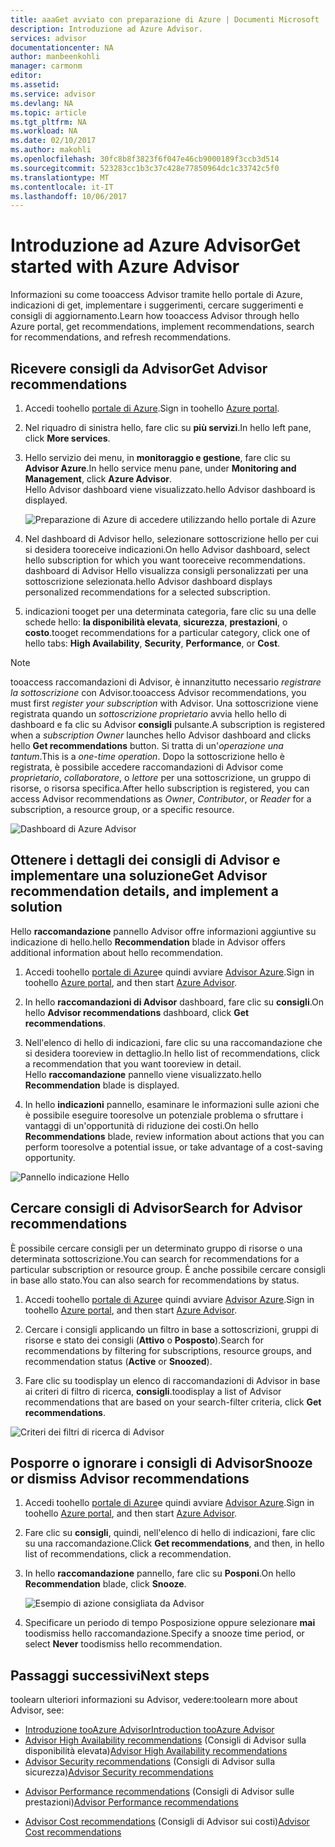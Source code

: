 ```yaml
---
title: aaaGet avviato con preparazione di Azure | Documenti Microsoft
description: Introduzione ad Azure Advisor.
services: advisor
documentationcenter: NA
author: manbeenkohli
manager: carmonm
editor: 
ms.assetid: 
ms.service: advisor
ms.devlang: NA
ms.topic: article
ms.tgt_pltfrm: NA
ms.workload: NA
ms.date: 02/10/2017
ms.author: makohli
ms.openlocfilehash: 30fc8b8f3823f6f047e46cb9000189f3ccb3d514
ms.sourcegitcommit: 523283cc1b3c37c428e77850964dc1c33742c5f0
ms.translationtype: MT
ms.contentlocale: it-IT
ms.lasthandoff: 10/06/2017
---
```

# <a name="get-started-with-azure-advisor"></a><span data-ttu-id="4f4c0-103">Introduzione ad Azure Advisor</span><span class="sxs-lookup"><span data-stu-id="4f4c0-103">Get started with Azure Advisor</span></span>

<span data-ttu-id="4f4c0-104">Informazioni su come tooaccess Advisor tramite hello portale di Azure, indicazioni di get, implementare i suggerimenti, cercare suggerimenti e consigli di aggiornamento.</span><span class="sxs-lookup"><span data-stu-id="4f4c0-104">Learn how tooaccess Advisor through hello Azure portal, get recommendations, implement recommendations, search for recommendations, and refresh recommendations.</span></span>

## <a name="get-advisor-recommendations"></a><span data-ttu-id="4f4c0-105">Ricevere consigli da Advisor</span><span class="sxs-lookup"><span data-stu-id="4f4c0-105">Get Advisor recommendations</span></span>

1. <span data-ttu-id="4f4c0-106">Accedi toohello [portale di Azure](https://portal.azure.com).</span><span class="sxs-lookup"><span data-stu-id="4f4c0-106">Sign in toohello [Azure portal](https://portal.azure.com).</span></span>

2. <span data-ttu-id="4f4c0-107">Nel riquadro di sinistra hello, fare clic su **più servizi**.</span><span class="sxs-lookup"><span data-stu-id="4f4c0-107">In hello left pane, click **More services**.</span></span>

3. <span data-ttu-id="4f4c0-108">Hello servizio dei menu, in **monitoraggio e gestione**, fare clic su **Advisor Azure**.</span><span class="sxs-lookup"><span data-stu-id="4f4c0-108">In hello service menu pane, under **Monitoring and Management**, click **Azure Advisor**.</span></span>  
 <span data-ttu-id="4f4c0-109">Hello Advisor dashboard viene visualizzato.</span><span class="sxs-lookup"><span data-stu-id="4f4c0-109">hello Advisor dashboard is displayed.</span></span>

   ![Preparazione di Azure di accedere utilizzando hello portale di Azure](./media/advisor-overview/advisor-azure-portal-menu.png) 

4. <span data-ttu-id="4f4c0-111">Nel dashboard di Advisor hello, selezionare sottoscrizione hello per cui si desidera tooreceive indicazioni.</span><span class="sxs-lookup"><span data-stu-id="4f4c0-111">On hello Advisor dashboard, select hello subscription for which you want tooreceive recommendations.</span></span>  
<span data-ttu-id="4f4c0-112">dashboard di Advisor Hello visualizza consigli personalizzati per una sottoscrizione selezionata.</span><span class="sxs-lookup"><span data-stu-id="4f4c0-112">hello Advisor dashboard displays personalized recommendations for a selected subscription.</span></span> 

5. <span data-ttu-id="4f4c0-113">indicazioni tooget per una determinata categoria, fare clic su una delle schede hello: **la disponibilità elevata**, **sicurezza**, **prestazioni**, o **costo**.</span><span class="sxs-lookup"><span data-stu-id="4f4c0-113">tooget recommendations for a particular category, click one of hello tabs: **High Availability**, **Security**, **Performance**, or **Cost**.</span></span>
 
> [!NOTE]
> <span data-ttu-id="4f4c0-114">tooaccess raccomandazioni di Advisor, è innanzitutto necessario *registrare la sottoscrizione* con Advisor.</span><span class="sxs-lookup"><span data-stu-id="4f4c0-114">tooaccess Advisor recommendations, you must first *register your subscription* with Advisor.</span></span> <span data-ttu-id="4f4c0-115">Una sottoscrizione viene registrata quando un *sottoscrizione proprietario* avvia hello hello di dashboard e fa clic su Advisor **consigli** pulsante.</span><span class="sxs-lookup"><span data-stu-id="4f4c0-115">A subscription is registered when a *subscription Owner* launches hello Advisor dashboard and clicks hello **Get recommendations** button.</span></span> <span data-ttu-id="4f4c0-116">Si tratta di un'*operazione una tantum*.</span><span class="sxs-lookup"><span data-stu-id="4f4c0-116">This is a *one-time operation*.</span></span> <span data-ttu-id="4f4c0-117">Dopo la sottoscrizione hello è registrata, è possibile accedere raccomandazioni di Advisor come *proprietario*, *collaboratore*, o *lettore* per una sottoscrizione, un gruppo di risorse, o risorsa specifica.</span><span class="sxs-lookup"><span data-stu-id="4f4c0-117">After hello subscription is registered, you can access Advisor recommendations as *Owner*, *Contributor*, or *Reader* for a subscription, a resource group, or a specific resource.</span></span>

  ![Dashboard di Azure Advisor](./media/advisor-overview/advisor-all-tab.png)

## <a name="get-advisor-recommendation-details-and-implement-a-solution"></a><span data-ttu-id="4f4c0-119">Ottenere i dettagli dei consigli di Advisor e implementare una soluzione</span><span class="sxs-lookup"><span data-stu-id="4f4c0-119">Get Advisor recommendation details, and implement a solution</span></span>

<span data-ttu-id="4f4c0-120">Hello **raccomandazione** pannello Advisor offre informazioni aggiuntive su indicazione di hello.</span><span class="sxs-lookup"><span data-stu-id="4f4c0-120">hello **Recommendation** blade in Advisor offers additional information about hello recommendation.</span></span> 

1. <span data-ttu-id="4f4c0-121">Accedi toohello [portale di Azure](https://portal.azure.com)e quindi avviare [Advisor Azure](https://aka.ms/azureadvisordashboard).</span><span class="sxs-lookup"><span data-stu-id="4f4c0-121">Sign in toohello [Azure portal](https://portal.azure.com), and then start [Azure Advisor](https://aka.ms/azureadvisordashboard).</span></span>

2. <span data-ttu-id="4f4c0-122">In hello **raccomandazioni di Advisor** dashboard, fare clic su **consigli**.</span><span class="sxs-lookup"><span data-stu-id="4f4c0-122">On hello **Advisor recommendations** dashboard, click **Get recommendations**.</span></span>

3. <span data-ttu-id="4f4c0-123">Nell'elenco di hello di indicazioni, fare clic su una raccomandazione che si desidera tooreview in dettaglio.</span><span class="sxs-lookup"><span data-stu-id="4f4c0-123">In hello list of recommendations, click a recommendation that you want tooreview in detail.</span></span>  
<span data-ttu-id="4f4c0-124">Hello **raccomandazione** pannello viene visualizzato.</span><span class="sxs-lookup"><span data-stu-id="4f4c0-124">hello **Recommendation** blade is displayed.</span></span>

4. <span data-ttu-id="4f4c0-125">In hello **indicazioni** pannello, esaminare le informazioni sulle azioni che è possibile eseguire tooresolve un potenziale problema o sfruttare i vantaggi di un'opportunità di riduzione dei costi.</span><span class="sxs-lookup"><span data-stu-id="4f4c0-125">On hello **Recommendations** blade, review information about actions that you can perform tooresolve a potential issue, or take advantage of a cost-saving opportunity.</span></span> 
  
  ![Pannello indicazione Hello](./media/advisor-overview/advisor-recommendation-action-example.png)

## <a name="search-for-advisor-recommendations"></a><span data-ttu-id="4f4c0-127">Cercare consigli di Advisor</span><span class="sxs-lookup"><span data-stu-id="4f4c0-127">Search for Advisor recommendations</span></span>

<span data-ttu-id="4f4c0-128">È possibile cercare consigli per un determinato gruppo di risorse o una determinata sottoscrizione.</span><span class="sxs-lookup"><span data-stu-id="4f4c0-128">You can search for recommendations for a particular subscription or resource group.</span></span> <span data-ttu-id="4f4c0-129">È anche possibile cercare consigli in base allo stato.</span><span class="sxs-lookup"><span data-stu-id="4f4c0-129">You can also search for recommendations by status.</span></span>

1. <span data-ttu-id="4f4c0-130">Accedi toohello [portale di Azure](https://portal.azure.com)e quindi avviare [Advisor Azure](https://aka.ms/azureadvisordashboard).</span><span class="sxs-lookup"><span data-stu-id="4f4c0-130">Sign in toohello [Azure portal](https://portal.azure.com), and then start [Azure Advisor](https://aka.ms/azureadvisordashboard).</span></span>

2. <span data-ttu-id="4f4c0-131">Cercare i consigli applicando un filtro in base a sottoscrizioni, gruppi di risorse e stato dei consigli (**Attivo** o **Posposto**).</span><span class="sxs-lookup"><span data-stu-id="4f4c0-131">Search for recommendations by filtering for subscriptions, resource groups, and recommendation status (**Active** or **Snoozed**).</span></span>

3. <span data-ttu-id="4f4c0-132">Fare clic su toodisplay un elenco di raccomandazioni di Advisor in base ai criteri di filtro di ricerca, **consigli**.</span><span class="sxs-lookup"><span data-stu-id="4f4c0-132">toodisplay a list of Advisor recommendations that are based on your search-filter criteria, click **Get recommendations**.</span></span>

  ![Criteri dei filtri di ricerca di Advisor](./media/advisor-get-started/advisor-search.png)

## <a name="snooze-or-dismiss-advisor-recommendations"></a><span data-ttu-id="4f4c0-134">Posporre o ignorare i consigli di Advisor</span><span class="sxs-lookup"><span data-stu-id="4f4c0-134">Snooze or dismiss Advisor recommendations</span></span>

1. <span data-ttu-id="4f4c0-135">Accedi toohello [portale di Azure](https://portal.azure.com)e quindi avviare [Advisor Azure](https://aka.ms/azureadvisordashboard).</span><span class="sxs-lookup"><span data-stu-id="4f4c0-135">Sign in toohello [Azure portal](https://portal.azure.com), and then start [Azure Advisor](https://aka.ms/azureadvisordashboard).</span></span>

2. <span data-ttu-id="4f4c0-136">Fare clic su **consigli**, quindi, nell'elenco di hello di indicazioni, fare clic su una raccomandazione.</span><span class="sxs-lookup"><span data-stu-id="4f4c0-136">Click **Get recommendations**, and then, in hello list of recommendations, click a recommendation.</span></span>

3. <span data-ttu-id="4f4c0-137">In hello **raccomandazione** pannello, fare clic su **Posponi**.</span><span class="sxs-lookup"><span data-stu-id="4f4c0-137">On hello **Recommendation** blade, click **Snooze**.</span></span>  

   ![Esempio di azione consigliata da Advisor](./media/advisor-get-started/advisor-snooze.png)

4. <span data-ttu-id="4f4c0-139">Specificare un periodo di tempo Posposizione oppure selezionare **mai** toodismiss hello raccomandazione.</span><span class="sxs-lookup"><span data-stu-id="4f4c0-139">Specify a snooze time period, or select **Never** toodismiss hello recommendation.</span></span>


## <a name="next-steps"></a><span data-ttu-id="4f4c0-140">Passaggi successivi</span><span class="sxs-lookup"><span data-stu-id="4f4c0-140">Next steps</span></span>

<span data-ttu-id="4f4c0-141">toolearn ulteriori informazioni su Advisor, vedere:</span><span class="sxs-lookup"><span data-stu-id="4f4c0-141">toolearn more about Advisor, see:</span></span>
* [<span data-ttu-id="4f4c0-142">Introduzione tooAzure Advisor</span><span class="sxs-lookup"><span data-stu-id="4f4c0-142">Introduction tooAzure Advisor</span></span>](advisor-overview.md)
* <span data-ttu-id="4f4c0-143">[Advisor High Availability recommendations](advisor-high-availability-recommendations.md) (Consigli di Advisor sulla disponibilità elevata)</span><span class="sxs-lookup"><span data-stu-id="4f4c0-143">[Advisor High Availability recommendations](advisor-high-availability-recommendations.md)</span></span>
* <span data-ttu-id="4f4c0-144">[Advisor Security recommendations](advisor-security-recommendations.md) (Consigli di Advisor sulla sicurezza)</span><span class="sxs-lookup"><span data-stu-id="4f4c0-144">[Advisor Security recommendations](advisor-security-recommendations.md)</span></span>
-  <span data-ttu-id="4f4c0-145">[Advisor Performance recommendations](advisor-performance-recommendations.md) (Consigli di Advisor sulle prestazioni)</span><span class="sxs-lookup"><span data-stu-id="4f4c0-145">[Advisor Performance recommendations](advisor-performance-recommendations.md)</span></span>
* <span data-ttu-id="4f4c0-146">[Advisor Cost recommendations](advisor-performance-recommendations.md) (Consigli di Advisor sui costi)</span><span class="sxs-lookup"><span data-stu-id="4f4c0-146">[Advisor Cost recommendations](advisor-performance-recommendations.md)</span></span>
